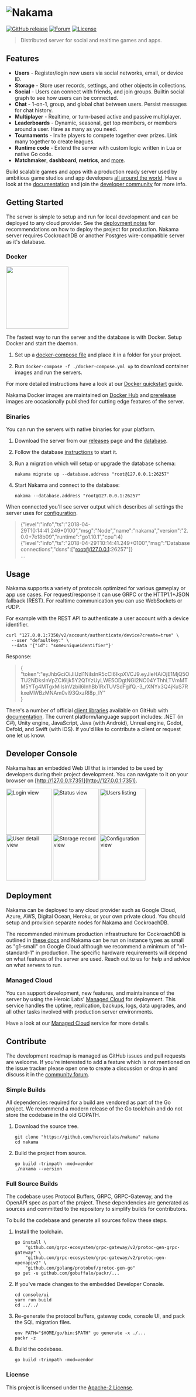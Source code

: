 ![Nakama](.github/logo.png?raw=true "Nakama logo")
======

[![GitHub release](https://img.shields.io/github/release/heroiclabs/nakama.svg)](https://heroiclabs.com/docs/nakama-download/)
[![Forum](https://img.shields.io/badge/forum-online-success.svg)](https://forum.heroiclabs.com)
[![License](https://img.shields.io/github/license/heroiclabs/nakama.svg)](https://github.com/heroiclabs/nakama/blob/master/LICENSE)

> Distributed server for social and realtime games and apps.

## Features

* **Users** - Register/login new users via social networks, email, or device ID.
* **Storage** - Store user records, settings, and other objects in collections.
* **Social** - Users can connect with friends, and join groups. Builtin social graph to see how users can be connected.
* **Chat** - 1-on-1, group, and global chat between users. Persist messages for chat history.
* **Multiplayer** - Realtime, or turn-based active and passive multiplayer.
* **Leaderboards** - Dynamic, seasonal, get top members, or members around a user. Have as many as you need.
* **Tournaments** - Invite players to compete together over prizes. Link many together to create leagues.
* **Runtime code** - Extend the server with custom logic written in Lua or native Go code.
* **Matchmaker**, **dashboard**, **metrics**, and [more](https://heroiclabs.com/docs).

Build scalable games and apps with a production ready server used by ambitious game studios and app developers [all around the world](https://heroiclabs.com/customers/). Have a look at the [documentation](https://heroiclabs.com/docs) and join the [developer community](https://forum.heroiclabs.com) for more info.

## Getting Started

The server is simple to setup and run for local development and can be deployed to any cloud provider. See the [deployment notes](#deployment) for recommendations on how to deploy the project for production. Nakama server requires CockroachDB or another Postgres wire-compatible server as it's database.

### Docker

<a href="https://heroiclabs.com/docs/install/docker/"><img src="https://upload.wikimedia.org/wikipedia/commons/7/79/Docker_%28container_engine%29_logo.png" width="170"></a>

The fastest way to run the server and the database is with Docker. Setup Docker and start the daemon.

1. Set up a [docker-compose file](https://heroiclabs.com/docs/install-docker-quickstart/#using-docker-compose) and place it in a folder for your project.

2. Run `docker-compose -f ./docker-compose.yml up` to download container images and run the servers.

For more detailed instructions have a look at our [Docker quickstart](https://heroiclabs.com/docs/install-docker-quickstart) guide.

Nakama Docker images are maintained on [Docker Hub](https://hub.docker.com/r/heroiclabs/nakama/tags) and [prerelease](https://hub.docker.com/r/heroiclabs/nakama-prerelease/tags) images are occasionally published for cutting edge features of the server.

### Binaries

You can run the servers with native binaries for your platform.

1. Download the server from our [releases](https://github.com/heroiclabs/nakama/releases) page and the [database](https://www.cockroachlabs.com/docs/stable/install-cockroachdb.html).

2. Follow the database [instructions](https://www.cockroachlabs.com/docs/stable/start-a-local-cluster.html#before-you-begin) to start it.

3. Run a migration which will setup or upgrade the database schema:

   ```shell
   nakama migrate up --database.address "root@127.0.0.1:26257"
   ```

4. Start Nakama and connect to the database:

   ```shell
   nakama --database.address "root@127.0.0.1:26257"
   ```

When connected you'll see server output which describes all settings the server uses for [configuration](https://heroiclabs.com/docs/install-configuration).

> {"level":"info","ts":"2018-04-29T10:14:41.249+0100","msg":"Node","name":"nakama","version":"2.0.0+7e18b09","runtime":"go1.10.1","cpu":4} <br/>
> {"level":"info","ts":"2018-04-29T10:14:41.249+0100","msg":"Database connections","dsns":["root@127.0.0.1:26257"]} <br/>
> ...

## Usage

Nakama supports a variety of protocols optimized for various gameplay or app use cases. For request/response it can use GRPC or the HTTP1.1+JSON fallback (REST). For realtime communication you can use WebSockets or rUDP.

For example with the REST API to authenticate a user account with a device identifier.

```shell
curl "127.0.0.1:7350/v2/account/authenticate/device?create=true" \
  --user "defaultkey:" \
  --data '{"id": "someuniqueidentifier"}'
```

Response:

> { <br>
>     "token":"eyJhbGciOiJIUzI1NiIsInR5cCI6IkpXVCJ9.eyJleHAiOjE1MjQ5OTU2NDksInVpZCI6Ijk5Y2Q1YzUyLWE5ODgtNGI2NC04YThhLTVmMTM5YTg4MTgxMiIsInVzbiI6InhBb1RxTUVSdFgifQ.-3_rXNYx3Q4jKuS7RkxeMWBzMNAm0vl93QxzRI8p_IY" <br>
> }

There's a number of official [client libraries](https://github.com/heroiclabs) available on GitHub with [documentation](https://heroiclabs.com/docs). The current platform/language support includes: .NET (in C#), Unity engine, JavaScript, Java (with Android), Unreal engine, Godot, Defold, and Swift (with iOS). If you'd like to contribute a client or request one let us know.

## Developer Console

Nakama has an embedded Web UI that is intended to be used by developers during their project development. You can navigate to it on your browser on [http://127.0.0.1:7351](http://127.0.0.1:7351).

<img src=".github/login.jpg?raw=true" title="Login view" width="125" align="left">
<img src=".github/status.jpg?raw=true" title="Status view" width="125" align="left">
<img src=".github/users.jpg?raw=true" title="Users listing" width="125" align="left">
<img src=".github/user_details.jpg?raw=true" title="User detail view" width="125" align="left">
<img src=".github/storage.jpg?raw=true" title="Storage record view" width="125" align="left">
<img src=".github/config.jpg?raw=true" title="Configuration view" width="125">

## Deployment

Nakama can be deployed to any cloud provider such as Google Cloud, Azure, AWS, Digital Ocean, Heroku, or your own private cloud. You should setup and provision separate nodes for Nakama and CockroachDB.

The recommended minimum production infrastructure for CockroachDB is outlined in [these docs](https://www.cockroachlabs.com/docs/stable/recommended-production-settings.html#basic-hardware-recommendations) and Nakama can be run on instance types as small as "g1-small" on Google Cloud although we recommend a minimum of "n1-standard-1" in production. The specific hardware requirements will depend on what features of the server are used. Reach out to us for help and advice on what servers to run.

### Managed Cloud

You can support development, new features, and maintainance of the server by using the Heroic Labs' [Managed Cloud](https://heroiclabs.com/heroic-cloud/) for deployment. This service handles the uptime, replication, backups, logs, data upgrades, and all other tasks involved with production server environments.

Have a look at our [Managed Cloud](https://heroiclabs.com/heroic-cloud/) service for more details.

## Contribute

The development roadmap is managed as GitHub issues and pull requests are welcome. If you're interested to add a feature which is not mentioned on the issue tracker please open one to create a discussion or drop in and discuss it in the [community forum](https://forum.heroiclabs.com).

### Simple Builds

All dependencies required for a build are vendored as part of the Go project. We recommend a modern release of the Go toolchain and do not store the codebase in the old GOPATH.

1. Download the source tree.

   ```shell
   git clone "https://github.com/heroiclabs/nakama" nakama
   cd nakama
   ```

2. Build the project from source.

   ```shell
   go build -trimpath -mod=vendor
   ./nakama --version
   ```

### Full Source Builds

The codebase uses Protocol Buffers, GRPC, GRPC-Gateway, and the OpenAPI spec as part of the project. These dependencies are generated as sources and committed to the repository to simplify builds for contributors.

To build the codebase and generate all sources follow these steps.

1. Install the toolchain.

   ```shell
   go install \
       "github.com/grpc-ecosystem/grpc-gateway/v2/protoc-gen-grpc-gateway" \
       "github.com/grpc-ecosystem/grpc-gateway/v2/protoc-gen-openapiv2" \
       "github.com/golang/protobuf/protoc-gen-go"
   go get -u github.com/gobuffalo/packr/...
   ```

2. If you've made changes to the embedded Developer Console.

    ```shell
    cd console/ui
    yarn run build
    cd ../../
    ```

3. Re-generate the protocol buffers, gateway code, console UI, and pack the SQL migration files.

   ```shell
   env PATH="$HOME/go/bin:$PATH" go generate -x ./...
   packr -z
   ```

4. Build the codebase.

   ```shell
   go build -trimpath -mod=vendor
   ```

### License

This project is licensed under the [Apache-2 License](https://github.com/heroiclabs/nakama/blob/master/LICENSE).
